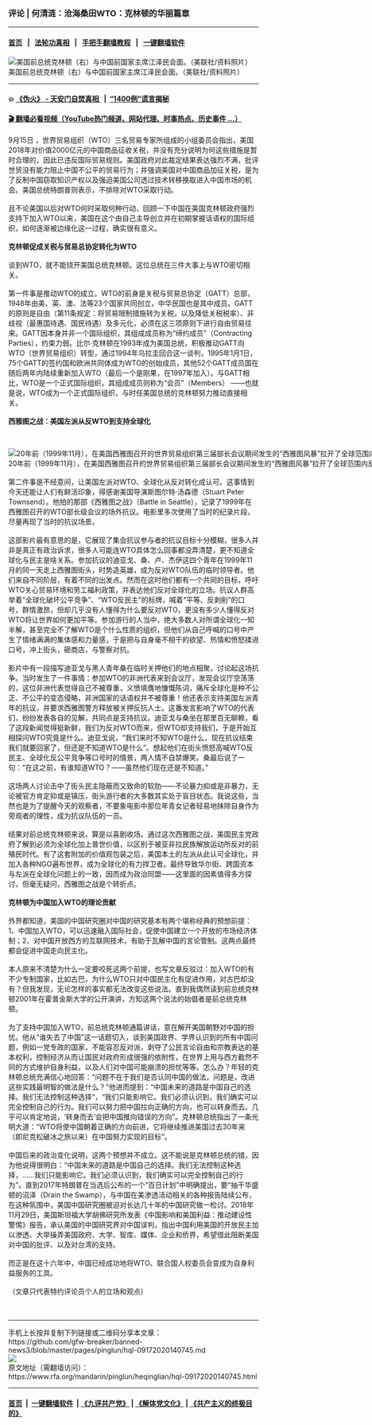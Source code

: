 ### 评论 | 何清涟：沧海桑田WTO：克林顿的华丽篇章
------------------------

#### [首页](https://github.com/gfw-breaker/banned-news3/blob/master/README.md) &nbsp;&nbsp;|&nbsp;&nbsp; [法轮功真相](https://github.com/begood0513/basic/blob/master/README.md)  &nbsp;&nbsp;|&nbsp;&nbsp; [手把手翻墙教程](https://github.com/gfw-breaker/guides/wiki)  &nbsp;&nbsp;|&nbsp;&nbsp; [一键翻墙软件](https://github.com/gfw-breaker/nogfw/blob/master/README.md)  



<div id="headerimg">
 <img alt="美国前总统克林顿（右）与中国前国家主席江泽民会面。（美联社/资料照片）" src="https://www.rfa.org/mandarin/pinglun/heqinglian/hql-09172020140745.html/AP_99091001304.jpg/@@images/75bb058e-7198-4685-a73f-e040bc8b1beb.jpeg" title="美国前总统克林顿（右）与中国前国家主席江泽民会面。（美联社/资料照片）"/>
 <div id="headerimgcontents">
  <div id="headerimgcaption">
   <span>
    美国前总统克林顿（右）与中国前国家主席江泽民会面。（美联社/资料照片）
   </span>
   <!-- zoomattribute -->
  </div>
  <!-- headerimgcaption -->
 </div>
 <!-- headerimagecontents -->
</div>

<hr/>


#### 💥 [《伪火》 - 天安门自焚真相 ](http://158.247.195.190:10000/videos/blog/weihuo.html)&nbsp; |&nbsp; [“1400例”谎言揭秘  ](http://158.247.195.190:10000/videos/blog/jiexi1400.html)

#### [ 🎬  翻墙必看视频（YouTube热门频道、网站代理、时事热点、历史事件 ...）](https://github.com/gfw-breaker/links/blob/master/banned.md)

<div id="storytext">
 <div>
  <div class="slot_header">
  </div>
 </div>
 <p>
  9月15日 ，世界贸易组织（WTO）三名贸易专家所组成的小组委员会指出，美国2018年对价值2000亿元的中国商品征收关税，并没有充分说明为何这些措施是暂时合理的，因此已违反国际贸易规则。美国政府对此裁定结果表达强烈不满，批评世贸没有能力阻止中国不公平的贸易行为；并强调美国对中国商品加征关税，是为了反制中国窃取知识产权以及强迫美国公司透过技术转移换取进入中国市场的机会。美国总统特朗普则表示，不排除对WTO采取行动。
  <br/>
  <br/>
  且不论美国以后对WTO何时采取何种行动，回顾一下中国在美国克林顿政府强烈支持下加入WTO以来，美国在这个由自己主导创立并在初期掌握话语权的国际组织，如何逐渐被边缘化这一过程，确实很有意义。
  <br/>
  <br/>
  <b>
   克林顿促成关税与贸易总协定转化为WTO
  </b>
  <br/>
  <br/>
  谈到WTO，就不能绕开美国总统克林顿。这位总统在三件大事上与WTO密切相关。
  <br/>
  <br/>
  第一件事是推动WTO的成立。WTO的前身是关税与贸易总协定（GATT）总部，1948年由美、英、澳、法等23个国家共同创立，中华民国也是其中成员。GATT的原则是自由（第11条规定：将贸易限制措施转为关税，以及降低关税税率）、非歧视（最惠国待遇、国民待遇）及多元化，必须在这三项原则下进行自由贸易往来。GATT因本身并非一个国际组织，其组成成员称为“缔约成员”（Contracting Parties），约束力弱。比尔·克林顿在1993年成为美国总统，积极推动GATT向WTO（世界贸易组织）转型，通过1994年乌拉圭回合这一谈判，1995年1月1日，75个GATT的签约国和欧洲共同体成为WTO的创始成员，其他52个GATT成员国在随后两年内陆续重新加入WTO（最后一个是刚果，在1997年加入）。与GATT相比，WTO是一个正式国际组织，其组成成员则称为“会员”（Members） ——也就是说，WTO成为一个正式国际组织，与时任美国总统的克林顿努力推动直接相关。
  <br/>
  <br/>
  <b>
   西雅图之战：美国左派从反WTO到支持全球化
  </b>
 </p>
 <p>
  <b>
  </b>
  <br/>
  <div class="image-inline captioned" style="width:1992px;">
   <div style="width:1992px;">
    <img alt="20年前（1999年11月），在美国西雅图召开的世界贸易组织第三届部长会议期间发生的“西雅图风暴”拉开了全球范围内反全球化运动的序幕。由此以降，包括历届达沃斯世界经济论坛年会在内的几乎各种事关国际经济贸易的国际会议，都发生了反全球化运动者大规模的抗议活动。（美联社资料图片）" src="https://www.rfa.org/mandarin/pinglun/zhengyi/yz-05062020121600.html/AP_19331694285887.jpg" title="20年前（1999年11月），在美国西雅图召开的世界贸易组织第三届部长会议期间发生的“西雅图风暴”拉开了全球范围内反全球化运动的序幕。由此以降，包括历届达沃斯世界经济论坛年会在内的几乎各种事关国际经济贸易的国际会议，都发生了反全球化运动者大规模的抗议活动。（美联社资料图片）"/>
   </div>
   <div class="image-caption">
    <span style="width:1992px;">
     20年前（1999年11月），在美国西雅图召开的世界贸易组织第三届部长会议期间发生的“西雅图风暴”拉开了全球范围内反全球化运动的序幕。由此以降，包括历届达沃斯世界经济论坛年会在内的几乎各种事关国际经济贸易的国际会议，都发生了反全球化运动者大规模的抗议活动。（美联社资料图片）
    </span>
    <span class="copyright">
    </span>
   </div>
  </div>
  <br/>
  第二件事是不经意间，让美国左派对WTO、全球化从反对转化成认可。这事情到今天还能让人们有鲜活印象，得感谢美国导演斯图尔特·汤森德（Stuart Peter Townsend）。他拍的那部《西雅图之战》（Battle in Seattle），记录了1999年在西雅图召开的WTO部长级会议的场外抗议。电影里多次使用了当时的纪录片段，尽量再现了当时的抗议场景。
  <br/>
  <br/>
  这部影片最有意思的是，它展现了集会抗议参与者的抗议目标十分模糊，很多人并非是真正有政治诉求，很多人可能连WTO具体怎么回事都没弄清楚，更不知道全球化与民主是啥关系。参加抗议的迪亚戈、桑、卢、杰伊这四个青年在1999年11月的同一天走上西雅图街头，时势造英雄，成为反对WTO队伍的临时领导者。他们来自不同阶层，有着不同的出发点。然而在这时他们都有一个共同的目标，呼吁WTO关心贸易环境和劳工福利政策，并表达他们反对全球化的立场。抗议人群高举着“全球化破坏公平竞争”、“WTO反民主”的标牌，喊着“平等、反剥削”的口号，群情激昂，但却几乎没有人懂得为什么要反对WTO，更没有多少人懂得反对WTO将让世界如何更加平等。参加游行的人当中，绝大多数人对所谓全球化一知半解，甚至完全不了解WTO是个什么性质的组织，但他们从自己呼喊的口号中产生了情绪满满的集体感和力量感，于是把与自身毫不相干的欲望、热情和愤怒揉进口号，冲上街头，砸商店，与警察对抗。
  <br/>
  <br/>
  影片中有一段描写迪亚戈与黑人青年桑在临时关押他们的地点相聚，讨论起这场抗争。当时发生了一件事情：参加WTO的非洲代表来到会议厅，发现会议厅空荡荡的，这位非洲代表觉得自己不被尊重，义愤填膺地慷慨陈词，痛斥全球化是种不公正、不公平的变态侵略，非洲国家的话语权并不被尊重！他还表示支持美国左派青年的抗议，并要求西雅图警方释放被关押反抗人士。这番发言影响了WTO的代表们，纷纷发表各自的见解，共同点是支持抗议。迪亚戈与桑坐在那里百无聊赖，看了这段新闻觉得挺新鲜，我们为反对WTO而来，但WTO却支持我们，于是开始互相探问WTO究竟是什么。迪亚戈说，“我们来时不知WTO是什么，现在抗议结束我们就要回家了，但还是不知道WTO是什么”。想起他们在街头愤怒高喊WTO反民主、全球化反公平竞争等口号时的情景，两人情不自禁爆笑。桑最后说了一句：“在这之前，有谁知道WTO？——虽然他们现在还是不知道。”
  <br/>
  <br/>
  这场两人讨论击中了街头民主隐蔽而又致命的软肋——不论暴力抑或是非暴力，无论被官方肯定抑或是镇压，街头游行者的大多数其实处于盲目状态。我说这些，当然也是为了提醒今天的观察者，不要象电影中那位年青女记者轻易地抹除自身作为旁观者的理性，成为抗议队伍的一员。
  <br/>
  <br/>
  结果对前总统克林顿来说，算是以喜剧收场。通过这次西雅图之战，美国民主党政府了解到必须为全球化加上普世价值，以区别于被亚非拉民族解放运动所反对的前殖民时代。有了这套附加的价值观包装之后，美国本土的左派从此认可全球化，并加入各种NGO遍布世界，成为全球化的有力捍卫者。最终导致华尔街、跨国资本与左派在全球化问题上的一致，因而成为政治同盟——这里面的因素值得多方探讨，但毫无疑问，西雅图之战是个转折点。
  <br/>
  <br/>
  <b>
   克林顿为中国加入WTO的理论贡献
  </b>
  <br/>
  <br/>
  外界都知道，美国的中国研究圈对中国的研究基本有两个堪称经典的预想前提：1、中国加入WTO，可以迅速融入国际社会，促使中国建立一个开放的市场经济体制；2、对中国开放西方的互联网技术，有助于瓦解中国的言论管制。这两点最终都会促进中国走向民主化。
  <br/>
  <br/>
  本人原来不清楚为什么一定要咬死这两个前提，也写文章反驳过：加入WTO的有不少专制国家，比如古巴，为什么WTO只对中国民主化有促进作用，对古巴却没有？但我发现，无论怎样的事实都无法改变这些说法。直到我偶然读到前总统克林顿2001年在霍普金斯大学的公开演讲，方知这两个说法的始倡者是前总统克林顿。
  <br/>
  <br/>
  为了支持中国加入WTO，前总统克林顿通篇讲话，意在解开美国朝野对中国的担忧。他从“谁失去了中国”这一话题切入，谈到美国政界、学界认识到的所有中国问题，例如一党专政的国家，不能容忍反对派，剥夺了公民言论自由和宗教表达的基本权利，控制经济从而让国民对政府形成很强的依附性，在世界上用与西方截然不同的方式维护自身利益，以及人们对中国可能崩溃的担忧等等。怎么办？年轻的克林顿总统充满信心地回答：“问题不在于我们是否认同中国的做法，问题是，改进这些实践最明智的做法是什么？”他进而提到：“中国未来的道路是中国自己的选择。我们无法控制这种选择“，“我们只能影响它。我们必须认识到，我们确实可以完全控制自己的行为。我们可以努力把中国拉向正确的方向，也可以转身而去。几乎可以肯定地说，‘转身而去’会把中国推向错误的方向”。克林顿总统指出了一条光明大道：“WTO将使中国朝着正确的方向前进，它将继续推进美国过去30年来（即尼克松破冰之旅以来）在中国努力实现的目标”。
  <br/>
  <br/>
  中国后来的政治变化说明，这两个预想并不成立。这不能说是克林顿总统的错，因为他说得很明白：“中国未来的道路是中国自己的选择。我们无法控制这种选择，……我们只能影响它。我们必须认识到，我们确实可以完全控制自己的行为”。直到2017年特朗普在当选后公布的一个“百日计划”中明确提出，要“抽干华盛顿的沼泽（Drain the Swamp），与中国在美渗透活动相关的各种报告陆续公布，在这种氛围中，美国中国研究圈被迫对长达几十年的中国研究做一检讨。2018年11月29日，美国斯坦福大学胡佛研究所发表《中国影响和美国利益：推动建设性警惕》报告，承认美国的中国研究界对中国误判，指出中国利用美国的开放民主加以渗透、大举操弄美国政府、大学、智库、媒体、企业和侨界，希望借此阻断美国对中国的批评、以及对台湾的支持。
  <br/>
  <br/>
  而正是在这十六年中，中国已经成功地将WTO、联合国人权委员会变成为自身利益服务的工具。
  <br/>
  <br/>
  （文章只代表特约评论员个人的立场和观点）
  <br/>
  <br/>
  <br/>
 </p>
</div>

<hr/>
手机上长按并复制下列链接或二维码分享本文章：<br/>
https://github.com/gfw-breaker/banned-news3/blob/master/pages/pinglun/hql-09172020140745.md <br/>
<a href='https://github.com/gfw-breaker/banned-news3/blob/master/pages/pinglun/hql-09172020140745.md'><img src='https://github.com/gfw-breaker/banned-news3/blob/master/pages/pinglun/hql-09172020140745.md.png'/></a> <br/>
原文地址（需翻墙访问）：https://www.rfa.org/mandarin/pinglun/heqinglian/hql-09172020140745.html


------------------------
#### [首页](https://github.com/gfw-breaker/banned-news3/blob/master/README.md) &nbsp;|&nbsp; [一键翻墙软件](https://github.com/gfw-breaker/nogfw/blob/master/README.md) &nbsp;| [《九评共产党》](https://github.com/gfw-breaker/9ping.md/blob/master/README.md#九评之一评共产党是什么) | [《解体党文化》](https://github.com/gfw-breaker/jtdwh.md/blob/master/README.md) | [《共产主义的终极目的》](https://github.com/gfw-breaker/gczydzjmd.md/blob/master/README.md)


<img src='http://gfw-breaker.win/banned-news3/pages/pinglun/hql-09172020140745.md' width='0px' height='0px'/>